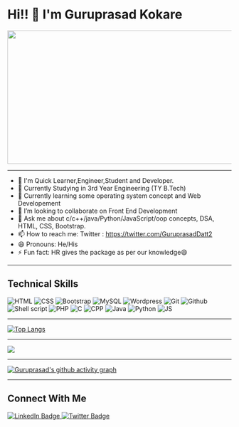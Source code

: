 # Hi!! 👋  I'm Guruprasad Kokare 


<div align="center">
  <img src="https://media.giphy.com/media/dWesBcTLavkZuG35MI/giphy.gif" width="600" height="300"/>
</div>

--------------------------------------------------------------------------------------------------------

  

- 🔭 I'm Quick Learner,Engineer,Student and Developer. 
- 🔭 Currently Studying in 3rd Year Engineering (TY B.Tech)
- 🌱 Currently learning some operating system concept and Web Developement 
- 👯 I’m looking to collaborate on Front End Development
- 💬 Ask me about c/c++/java/Python/JavaScript/oop concepts, DSA, HTML, CSS, Bootstrap.
- 📫 How to reach me: Twitter : https://twitter.com/GuruprasadDatt2
- 😄 Pronouns: He/His
- ⚡ Fun fact: HR gives the package as per our knowledge😄

-------------------------------------------------------------------------------------------------------------

## Technical Skills
<img src="https://img.shields.io/badge/HTML-239120?style=for-the-badge&logo=html5&logoColor=white" alt="HTML"> <img src="https://img.shields.io/badge/CSS-239120?&style=for-the-badge&logo=css3&logoColor=white" alt="CSS"> <img src="https://img.shields.io/badge/Bootstrap-563D7C?style=for-the-badge&logo=bootstrap&logoColor=white" alt="Bootstrap"> <img src="https://img.shields.io/badge/MySQL-00000F?style=for-the-badge&logo=mysql&logoColor=white" alt="MySQL"> <img src="https://img.shields.io/badge/WordPress-%23117AC9.svg?style=for-the-badge&logo=WordPress&logoColor=white" alt="Wordpress"> <img src="https://img.shields.io/badge/git-%23F05033.svg?style=for-the-badge&logo=git&logoColor=white" alt="Git"> <img src="https://img.shields.io/badge/github-%23121011.svg?style=for-the-badge&logo=github&logoColor=white" alt="Github"> <img src="https://img.shields.io/badge/shell_script-%23121011.svg?style=for-the-badge&logo=gnu-bash&logoColor=white" alt="Shell script"> <img src="https://img.shields.io/badge/php-%23777BB4.svg?style=for-the-badge&logo=php&logoColor=white" alt="PHP"> <img src="https://img.shields.io/badge/C-00599C?style=for-the-badge&logo=c&logoColor=white" alt="C"> <img src="https://img.shields.io/badge/C%2B%2B-00599C?style=for-the-badge&logo=c%2B%2B&logoColor=white" alt="CPP"> <img src="https://img.shields.io/badge/Java-ED8B00?style=for-the-badge&logo=java&logoColor=white" alt="Java"> <img src="https://img.shields.io/badge/Python-3776AB?style=for-the-badge&logo=python&logoColor=white" alt="Python"> <img src="https://img.shields.io/badge/JavaScript-F7DF1E?style=for-the-badge&logo=javascript&logoColor=black" alt="JS">


-------------------------------------------------------------------------------------------------------------

[![Top Langs](https://github-readme-stats.vercel.app/api/top-langs/?username=GuruprasadKokare&layout=compact)](#)

--------------------------------------------------------------------------------------------------------------
<img src="https://github-readme-stats.vercel.app/api?username=GuruprasadKokare&&show_icons=true&title_color=ffffff&icon_color=bb2acf&text_color=daf7dc&bg_color=191919">   

--------------------------------------------------------------------------------------------------------------

[![Guruprasad's github activity graph](https://github-readme-activity-graph.cyclic.app/graph?username=GuruprasadKokare&theme=github-compact)](#)

--------------------------------------------------------------------------------------------------------------
## Connect With Me 

<div id="badges">
  <a href="https://www.linkedin.com/in/guruprasad-kokare-3b734420b/">
    <img src="https://img.shields.io/badge/LinkedIn-blue?style=for-the-badge&logo=linkedin&logoColor=white" alt="LinkedIn Badge"/>
  </a>
  <a href="https://twitter.com/GuruprasadDatt2">
    <img src="https://img.shields.io/badge/Twitter-blue?style=for-the-badge&logo=twitter&logoColor=white" alt="Twitter Badge"/>
  </a>
</div>
<!---
GuruprasadKokare/GuruprasadKokare is a ✨ special ✨ repository because its `README.md` (this file) appears on your GitHub profile.
You can click the Preview link to take a look at your changes.
--->
